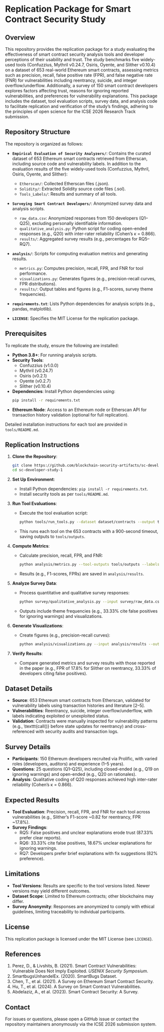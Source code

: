 # Replication Package for Smart Contract Security Study

## Overview
This repository provides the replication package for a study evaluating the effectiveness of smart contract security analysis tools and developer perceptions of their usability and trust. The study benchmarks five widely-used tools (Confuzzius, Mythril v0.24.7, Osiris, Oyente, and Slither v0.10.4) on a dataset of 653 real-world Ethereum smart contracts, assessing metrics such as precision, recall, false positive rate (FPR), and false negative rate (FNR) for vulnerabilities including reentrancy, suicide, and integer overflow/underflow. Additionally, a survey of 150 smart contract developers explores factors affecting trust, reasons for ignoring reported vulnerabilities, and preferences for vulnerability explanations. This package includes the dataset, tool evaluation scripts, survey data, and analysis code to facilitate replication and verification of the study’s findings, adhering to the principles of open science for the ICSE 2026 Research Track submission.

## Repository Structure
The repository is organized as follows:

- **`Empirical Evaluation of Security Analyzers/`**: Contains the curated dataset of 653 Ethereum smart contracts retrieved from Etherscan, including source code and vulnerability labels. In addition to the evaluation results of the five widely-used tools (Confuzzius, Mythril, Osiris, Oyente, and Slither):
  - `Etherscan/`: Collected Etherscan files (.json).
  - `Solidity/`: Extracted Solidity source code files (.sol).
  - `Tools_Labels/`: Results and summary of all tools.

- **`Surveying Smart Contract Developers/`**: Anonymized survey data and analysis scripts.
  - `raw_data.csv`: Anonymized responses from 150 developers (Q1–Q25), excluding personally identifiable information.
  - `qualitative_analysis.py`: Python script for coding open-ended responses (e.g., Q20) with inter-rater reliability (Cohen’s κ = 0.866).
  - `results/`: Aggregated survey results (e.g., percentages for RQ5–RQ7).
- **`analysis/`**: Scripts for computing evaluation metrics and generating results.
  - `metrics.py`: Computes precision, recall, FPR, and FNR for tool performance.
  - `visualizations.py`: Generates figures (e.g., precision-recall curves, FPR distributions).
  - `results/`: Output tables and figures (e.g., F1-scores, survey theme frequencies).
- **`requirements.txt`**: Lists Python dependencies for analysis scripts (e.g., pandas, matplotlib).
- **`LICENSE`**: Specifies the MIT License for the replication package.

## Prerequisites
To replicate the study, ensure the following are installed:
- **Python 3.8+**: For running analysis scripts.
- **Security Tools**:
  - Confuzzius (v1.0.0)
  - Mythril (v0.24.7)
  - Osiris (v0.2.1)
  - Oyente (v0.2.7)
  - Slither (v0.10.4)
- **Dependencies**: Install Python dependencies using:
  ```bash
  pip install -r requirements.txt
  ```
- **Ethereum Node**: Access to an Ethereum node or Etherscan API for transaction history validation (optional for full replication).

Detailed installation instructions for each tool are provided in `tools/README.md`.

## Replication Instructions
1. **Clone the Repository**:
   ```bash
   git clone https://github.com/blockchain-security-artifacts/sc-developer-study-1.git
   cd sc-developer-study-1
   ```

2. **Set Up Environment**:
   - Install Python dependencies: `pip install -r requirements.txt`.
   - Install security tools as per `tools/README.md`.

3. **Run Tool Evaluations**:
   - Execute the tool evaluation script:
     ```bash
     python tools/run_tools.py --dataset dataset/contracts --output tools/outputs
     ```
   - This runs each tool on the 653 contracts with a 900-second timeout, saving outputs to `tools/outputs`.

4. **Compute Metrics**:
   - Calculate precision, recall, FPR, and FNR:
     ```bash
     python analysis/metrics.py --tool-outputs tools/outputs --labels dataset/labels.csv --output analysis/results
     ```
   - Results (e.g., F1-scores, FPRs) are saved in `analysis/results`.

5. **Analyze Survey Data**:
   - Process quantitative and qualitative survey responses:
     ```bash
     python survey/qualitative_analysis.py --input survey/raw_data.csv --output survey/results
     ```
   - Outputs include theme frequencies (e.g., 33.33% cite false positives for ignoring warnings) and visualizations.

6. **Generate Visualizations**:
   - Create figures (e.g., precision-recall curves):
     ```bash
     python analysis/visualizations.py --input analysis/results --output analysis/results/figures
     ```

7. **Verify Results**:
   - Compare generated metrics and survey results with those reported in the paper (e.g., FPR of 17.8% for Slither on reentrancy, 33.33% of developers citing false positives).

## Dataset Details
- **Source**: 653 Ethereum smart contracts from Etherscan, validated for vulnerability labels using transaction histories and literature [2–5].
- **Vulnerabilities**: Reentrancy, suicide, integer overflow/underflow, with labels indicating exploited or unexploited status.
- **Validation**: Contracts were manually inspected for vulnerability patterns (e.g., \texttt{call()} before state updates for reentrancy) and cross-referenced with security audits and transaction logs.

## Survey Details
- **Participants**: 150 Ethereum developers recruited via Prolific, with varied roles (developers, auditors) and experience (1–5 years).
- **Questions**: 25 questions (Q1–Q25), including closed-ended (e.g., Q19 on ignoring warnings) and open-ended (e.g., Q20 on rationales).
- **Analysis**: Qualitative coding of Q20 responses achieved high inter-rater reliability (Cohen’s κ = 0.866).

## Expected Results
- **Tool Evaluation**: Precision, recall, FPR, and FNR for each tool across vulnerabilities (e.g., Slither’s F1-score ~0.82 for reentrancy, FPR ~17.8%).
- **Survey Findings**:
  - RQ5: False positives and unclear explanations erode trust (87.33% prefer clear reports).
  - RQ6: 33.33% cite false positives, 18.67% unclear explanations for ignoring warnings.
  - RQ7: Developers prefer brief explanations with fix suggestions (82% preference).

## Limitations
- **Tool Versions**: Results are specific to the tool versions listed. Newer versions may yield different outcomes.
- **Dataset Scope**: Limited to Ethereum contracts; other blockchains may differ.
- **Survey Anonymity**: Responses are anonymized to comply with ethical guidelines, limiting traceability to individual participants.

## License
This replication package is licensed under the MIT License (see `LICENSE`).

## References
1. Perez, D., & Livshits, B. (2021). Smart Contract Vulnerabilities: Vulnerable Does Not Imply Exploited. *USENIX Security Symposium*.
2. SmartbugsUnhandelEx. (2020). SmartBugs Dataset.
3. Chen, T., et al. (2021). A Survey on Ethereum Smart Contract Security.
4. Hu, T., et al. (2024). A Survey on Smart Contract Vulnerabilities.
5. Abdelaziz, A., et al. (2023). Smart Contract Security: A Survey.

## Contact
For issues or questions, please open a GitHub issue or contact the repository maintainers anonymously via the ICSE 2026 submission system.
